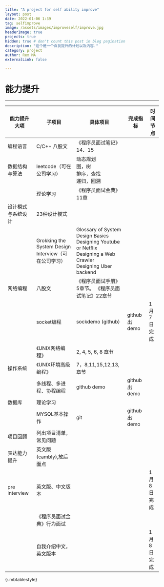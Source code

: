 ```yaml
---
title: "A project for self ability improve"
layout: post
date: 2022-01-06 1:39
tag: selfimprove
image: /assets/images/improveself/improve.jpg
headerImage: true
projects: true
hidden: true # don't count this post in blog pagination
description: "这个是一个自我提升的计划以及内容."
category: project
author: Rex MA
externalLink: false

---
```

# 能力提升
---

| 能力提升大项       | 子项目                                               | 具体项目                                                     | 完成指标     | 时间节点   |
| ------------------ | ---------------------------------------------------- | ------------------------------------------------------------ | ------------ | ---------- |
| 编程语言           | C/C++ 八股文                                         | 《程序员面试笔记》14、15                                     |              |            |
| 数据结构与算法     | leetcode（可在公司学习）                             | 动态规划<br>图，树<br>排序，查找<br>递归，回溯               |              |            |
|                    | 理论学习                                             | 《程序员面试金典》11章                                       |              |            |
| 设计模式与系统设计 | 23种设计模式                                         |                                                              |              |            |
|                    | Grokking the System Design Interview（可在公司学习） | Glossary of System Design Basics<br>Designing Youtube or Netflix<br>Designing a Web Crawler<br>Designing Uber backend |              |            |
| 网络编程           | 八股文                                               | 《程序员面试手册》5章节。 《程序员面试笔记》22章节           |              |            |
|                    | socket编程                                           | sockdemo (github)                                            | github出demo | 1月7日完成 |
|                    | 《UNIX网络编程》                                     | 2, 4, 5, 6, 8 章节                                           |              |            |
| 操作系统           | 《UNIX环境高级编程》                                 | 7，8,11,15,12,13,章节                                        |              |            |
|                    | 多线程、多进程、协程编程                             | github demo                                                  | github出demo |            |
| 数据库             | 理论学习                                             |                                                              |              |            |
|                    | MYSQL基本操作                                        | git                                                          | github出demo |            |
| 项目回顾           | 列出项目清单，常见问题                               |                                                              |              |            |
| 表达能力提升       | 英文版(cambly),放后面点                              |                                                              |              |            |
| pre interview      | 英文版、中文版本                                     |                                                              |              | 1月8日完成 |
|                    | 《程序员面试金典》行为面试                           |                                                              |              |            |
|                    | 自我介绍中文，英文版本                               |                                                              |              | 1月8日完成 |
{:.mbtablestyle}


